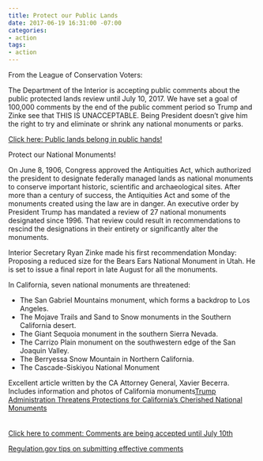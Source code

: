 ```yaml
---
title: Protect our Public Lands
date: 2017-06-19 16:31:00 -07:00
categories:
- action
tags:
- action
---
```


From the League of Conservation Voters:

The Department of the Interior is accepting public comments about the public protected lands review until July 10, 2017. We have set a goal of 100,000 comments by the end of the public comment period so Trump and Zinke see that THIS IS UNACCEPTABLE. Being President doesn’t give him the right to try and eliminate or shrink any national monuments or parks.

[Click here: Public lands belong in public hands!](https://secure3.convio.net/lcv/site/Advocacy?cmd=display&page=UserAction&id=3830&s_src=Website&s_subsrc=SaveOurPublicLands)

Protect our National Monuments!


On June 8, 1906, Congress approved the Antiquities Act, which authorized the president to designate federally managed lands as national monuments to conserve important historic, scientific and archaeological sites. After more than a century of success, the Antiquities Act and some of the monuments created using the law are in danger. An executive order by President Trump has mandated a review of 27 national monuments designated since 1996. That review could result in recommendations to rescind the designations in their entirety or significantly alter the monuments.

Interior Secretary Ryan Zinke made his first recommendation Monday: Proposing a reduced size for the Bears Ears National Monument in Utah. He is set to issue a final report in late August for all the monuments.

In California, seven national monuments are threatened:
* The San Gabriel Mountains monument, which forms a backdrop to Los Angeles.
* The Mojave Trails and Sand to Snow monuments in the Southern California desert.
* The Giant Sequoia monument in the southern Sierra Nevada.
* The Carrizo Plain monument on the southwestern edge of the San Joaquin Valley.
* The Berryessa Snow Mountain in Northern California.
* The Cascade-Siskiyou National Monument

Excellent article written by the CA Attorney General, Xavier Becerra.
 Includes information and photos of California monuments[Trump Administration Threatens Protections for California’s Cherished National Monuments](https://medium.com/@AGBecerra/trump-administration-threatens-protections-for-californias-cherished-national-monuments-22dcf519975e)
<br>
<br>
<br>
[Click here to comment: Comments are being accepted until July 10th](https://www.regulations.gov/comment?D=DOI-2017-0002-0001)
<br>

[Regulation.gov tips on submitting effective comments](https://www.regulations.gov/docs/Tips_For_Submitting_Effective_Comments.pdf)

